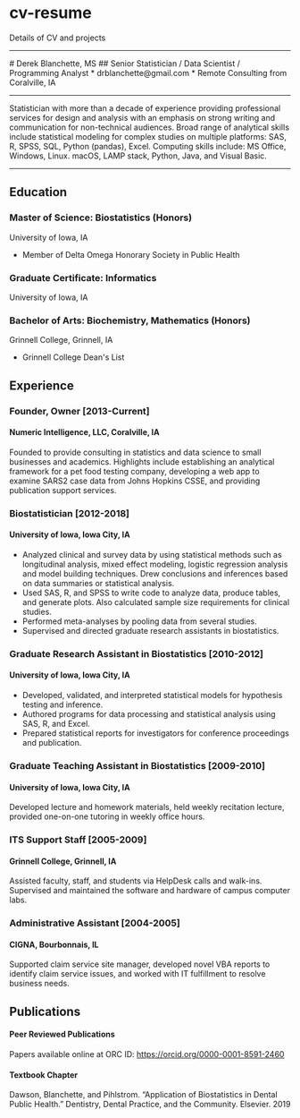 # cv-resume
Details of CV and projects
<hr>
# Derek Blanchette, MS
## Senior Statistician / Data Scientist / Programming Analyst
* drblanchette@gmail.com
* Remote Consulting from Coralville, IA
<hr>
Statistician with more than a decade of experience providing professional services for design and analysis with an emphasis on strong writing and communication for non-technical audiences. Broad range of analytical skills include statistical modeling for complex studies on multiple platforms: SAS, R, SPSS, SQL, Python (pandas), Excel. Computing skills include: MS Office, Windows, Linux. macOS, LAMP stack, Python, Java, and Visual Basic.
<hr>

## Education
### Master of Science: Biostatistics (Honors)
University of Iowa, IA
* Member of Delta Omega Honorary Society in Public Health
### Graduate Certificate: Informatics
University of Iowa, IA
### Bachelor of Arts: Biochemistry, Mathematics (Honors)
Grinnell College, Grinnell, IA
* Grinnell College Dean's List

## Experience
### Founder, Owner  [2013-Current]
#### Numeric Intelligence, LLC, Coralville, IA 
Founded to provide consulting in statistics and data science to small businesses and academics. Highlights include establishing an analytical framework for a pet food testing company, developing a web app to examine SARS2 case data from Johns Hopkins CSSE, and providing publication support services.

### Biostatistician  [2012-2018]
#### University of Iowa, Iowa City, IA
* Analyzed clinical and survey data by using statistical methods such as longitudinal analysis, mixed effect modeling, logistic regression analysis and model building techniques. Drew conclusions and inferences based on data summaries or statistical analysis.
* Used SAS, R, and SPSS to write code to analyze data, produce tables, and generate plots. Also calculated sample size requirements for clinical studies.
* Performed meta-analyses by pooling data from several studies.
* Supervised and directed graduate research assistants in biostatistics.

### Graduate Research Assistant in Biostatistics  [2010-2012]
#### University of Iowa, Iowa City, IA
* Developed, validated, and interpreted statistical models for hypothesis testing and inference.
* Authored programs for data processing and statistical analysis using SAS, R, and Excel.
* Prepared statistical reports for investigators for conference proceedings and publication.

### Graduate Teaching Assistant in Biostatistics  [2009-2010]
#### University of Iowa, Iowa City, IA
Developed lecture and homework materials, held weekly recitation lecture, provided one-on-one tutoring in weekly office hours.

### ITS Support Staff  [2005-2009]
#### Grinnell College, Grinnell, IA
Assisted faculty, staff, and students via HelpDesk calls and walk-ins. Supervised and maintained the software and hardware of campus computer labs.

### Administrative Assistant  [2004-2005]
#### CIGNA, Bourbonnais, IL
Supported claim service site manager, developed novel VBA reports to identify claim service issues, and worked with IT fulfillment to resolve business needs.

## Publications
#### Peer Reviewed Publications
Papers available online at ORC ID: https://orcid.org/0000-0001-8591-2460

#### Textbook Chapter
Dawson, Blanchette, and Pihlstrom. “Application of Biostatistics in Dental Public Health.” Dentistry, Dental Practice, and the Community. Elsevier. 2019
